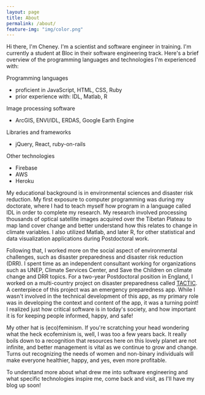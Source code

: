 ```yaml
---
layout: page
title: About
permalink: /about/
feature-img: "img/color.png"
---
```


Hi there, I'm Cheney. I'm a scientist and software engineer in training. I'm currently a student at Bloc in their software engineering track. Here's a brief overview of the programming languages and technologies I'm experienced with:

Programming languages
- proficient in JavaScript, HTML, CSS, Ruby
- prior experience with: IDL, Matlab, R

Image processing software
- ArcGIS, ENVI/IDL, ERDAS, Google Earth Engine

Libraries and frameworks
- jQuery, React, ruby-on-rails

Other technologies
- Firebase
- AWS
- Heroku

My educational background is in environmental sciences and disaster risk reduction. My first exposure to computer programming was during my doctorate, where I had to teach myself how program in a language called IDL in order to complete my research. My research involved processing thousands of optical satellite images acquired over the Tibetan Plateau to map land cover change and better understand how this relates to change in climate variables. I also utilized Matlab, and later R, for other statistical and data visualization applications during Postdoctoral work.

Following that, I worked more on the social aspect of environmental challenges, such as disaster preparedness and disaster risk reduction (DRR). I spent time as an independent consultant working for organizations such as UNEP, Climate Services Center, and Save the Children on climate change and DRR topics. For a two-year Postdoctoral position in England, I worked on a multi-country project on disaster preparedness called [TACTIC](https://www.tacticproject.eu/). A centerpiece of this project was an emergency preparedness app. While I wasn't involved in the technical development of this app, as my primary role was in developing the context and content of the app, it was a turning point! I realized just how critical software is in today's society, and how important it is for keeping people informed, happy, and safe!

My other hat is (eco)feminism. If you're scratching your head wondering what the heck ecofeminism is, well, I was too a few years back. It really boils down to a recognition that resources here on this lovely planet are not infinite, and better management is vital as we continue to grow and change. Turns out recognizing the needs of women and non-binary individuals will make everyone healthier, happy, and yes, even more profitable.

To understand more about what drew me into software engineering and what specific technologies inspire me, come back and visit, as I'll have my blog up soon!

